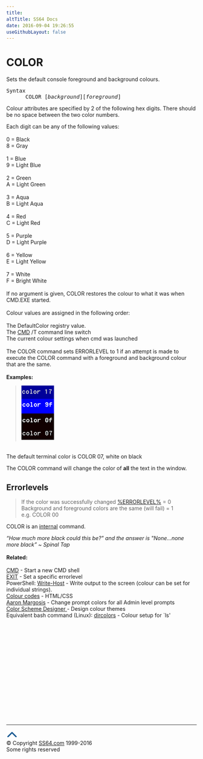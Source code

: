 ```yaml
---
title:
altTitle: SS64 Docs
date: 2016-09-04 19:26:55
useGithubLayout: false
---
```

<!-- #BeginLibraryItem "/Library/head_nt.lbi" --><!-- #EndLibraryItem --><h1>COLOR</h1>  
<p>Sets the default console foreground and background colours. 
</p><pre>Syntax
      COLOR [<i>background</i>][<i>foreground</i>]
</pre>
<p> Colour attributes are specified by 2 of the following hex digits. There should be no space between the two color numbers.</p>
<p>Each digit can be 
  any of the following values: <br>
  <br>
  0 = Black <br>
  8 = Gray <br>
  <br>
  1 = Blue <br>
  9 = Light Blue <br>
  <br>
  2 = Green <br>
  A = Light Green <br>
  <br>
  3 = Aqua <br>
  B = Light Aqua <br>
  <br>
  4 = Red <br>
  C = Light Red <br>
  <br>
  5 = Purple <br>
  D = Light Purple <br>
  <br>
  6 = Yellow <br>
  E = Light Yellow <br>
  <br>
  7 = White <br>
  F = Bright White <br>
  <br>
  If no argument is given, COLOR restores the colour to what it was when CMD.EXE 
  started. <br>
  <br>
  Colour values are assigned in the following order:<br>
  <br>
  The DefaultColor registry value. <br>
  The <a href="cmd.html">CMD</a> /T command line switch<br>
  The current colour settings when cmd was launched<br>
  <br>
  The COLOR command sets ERRORLEVEL to 1 if an attempt is made to execute the 
  COLOR command with a foreground and background colour that are the same. <br>
  <br>
  <b>Examples: </b></p>
<blockquote>
<p><img src="color.gif" alt="Samples" width="88" height="145"></p>
</blockquote>
<p><br>
The default terminal color is <span class="code">COLOR 07</span>, white on black</p>
<p>The COLOR command will change the color of <b>all</b> the text in the window.<span class="code"></span></p>
<h2>Errorlevels</h2>
<blockquote>If the color was successfully changed <a href="errorlevel.html">%ERRORLEVEL%</a> = 0<br>
Background and foreground colors are the same (will fail) = 1<br>
e.g. <span class="code">COLOR 00</span> 
</blockquote>
<p>COLOR is an <a href="syntax-internal.html">internal</a> command.</p>
<p><i class="quote">“How much more black could this be?" and the answer is "None...none more black” ~ Spinal Tap</i><br>
<br>
<b>Related:</b><br>
<br>
<a href="cmd.html">CMD</a> - Start a new CMD shell<br>
<a href="exit.html">EXIT</a> - Set a specific errorlevel
<br>
PowerShell: <a href="../ps/write-host.html">Write-Host</a> - Write  output to the screen (colour can be set for individual strings).<br>
<a href="../colour.html">Colour codes</a> - HTML/CSS <br>
<a href="http://blogs.msdn.com/aaron_margosis/archive/2007/02/22/setting-color-for-all-cmd-shells-based-on-admin-elevation-status.aspx">Aaron Margosis</a> - Change prompt colors for all Admin level prompts<br>
<a href="http://colorschemedesigner.com/">Color Scheme Designer </a> - Design colour themes <br>
Equivalent bash command (Linux): <a href="../bash/dircolors.html">dircolors</a> - Colour setup for `ls'</p><!-- #BeginLibraryItem "/Library/foot_nt.lbi" --><p>
<!-- windows300 -->
<ins class="adsbygoogle" style="display:inline-block;width:300px;height:250px" data-ad-client="ca-pub-6140977852749469" data-ad-slot="7649547908"></ins>
<script>
(adsbygoogle = window.adsbygoogle || []).push({});
</script></p>
<hr>
<div id="bl" class="footer"><a href="color.html#"><img src="../images/top.png" width="30" height="22" alt="Back to the Top"></a></div>
<div id="br" class="footer, tagline">© Copyright <a href="http://ss64.com/">SS64.com</a> 1999-2016<br>
Some rights reserved</div><!-- #EndLibraryItem --><p><br>
  <br>
</p>


